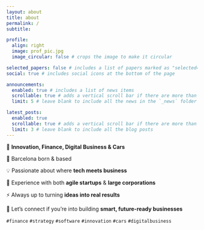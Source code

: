 ```yaml
---
layout: about
title: about
permalink: /
subtitle:

profile:
  align: right
  image: prof_pic.jpg
  image_circular: false # crops the image to make it circular

selected_papers: false # includes a list of papers marked as "selected={true}"
social: true # includes social icons at the bottom of the page

announcements:
  enabled: true # includes a list of news items
  scrollable: true # adds a vertical scroll bar if there are more than 3 news items
  limit: 5 # leave blank to include all the news in the `_news` folder

latest_posts:
  enabled: true
  scrollable: true # adds a vertical scroll bar if there are more than 3 new posts items
  limit: 3 # leave blank to include all the blog posts
---
```


🚀 **Innovation, Finance, Digital Business & Cars**

📍 Barcelona born & based

💡 Passionate about where **tech meets business**

🏢 Experience with both **agile startups** & **large corporations**

⚡ Always up to turning **ideas into real results**

🤝 Let’s connect if you’re into building **smart, future-ready businesses**

`#finance` `#strategy` `#software` `#innovation` `#cars` `#digitalbusiness`
